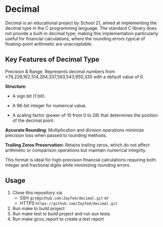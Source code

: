 # Decimal
Decimal is an educational project by School 21, aimed at implementing the decimal type in the C programming language. The standard C library does not provide a built-in decimal type, making this implementation particularly useful for financial calculations, where the rounding errors typical of floating-point arithmetic are unacceptable.
## Key Features of Decimal Type
Precision & Range: Represents decimal numbers from ±79,228,162,514,264,337,593,543,950,335 with a default value of 0.

**Structure**:

* A sign bit (1 bit).

* A 96-bit integer for numerical value.

* A scaling factor (power of 10 from 0 to 28) that determines the position of the decimal point.

**Accurate Rounding**: Multiplication and division operations minimize precision loss when passed to rounding methods.

**Trailing Zeros Preservation:** Retains trailing zeros, which do not affect arithmetic or comparison operations but maintain numerical integrity.

This format is ideal for high-precision financial calculations requiring both integer and fractional digits while minimizing rounding errors.

## Usage
1. Clone this repository via
   - SSH `git@github.com:Zayfed/decimal.git` or
   - HTTPS `https://github.com/Zayfed/decimal.git`
2. Run make to build project
3. Run make test to build project and run aux tests
4. Run make gcov_report to create a test report

